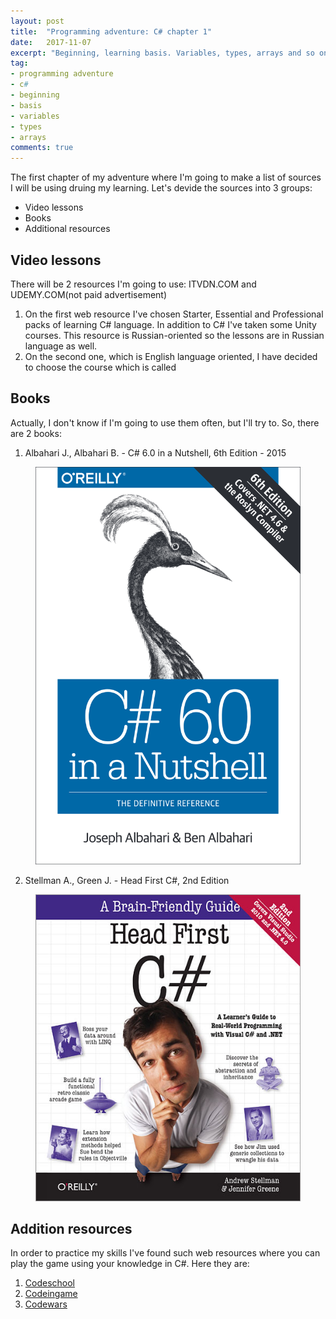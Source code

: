 ```yaml
---
layout: post
title:  "Programming adventure: C# chapter 1"
date:   2017-11-07
excerpt: "Beginning, learning basis. Variables, types, arrays and so on"
tag:
- programming adventure
- c#
- beginning 
- basis
- variables
- types
- arrays
comments: true
---
```


The first chapter of my adventure where I'm going to make a list of sources I will be using druing my learning.
Let's devide the sources into 3 groups:
* Video lessons
* Books
* Additional resources

## Video lessons

There will be 2 resources I'm going to use: ITVDN.COM and UDEMY.COM(not paid advertisement)
1. On the first web resource I've chosen Starter, Essential and Professional packs of learning C# language. In addition to C# I've taken some Unity courses. This resource is Russian-oriented so the lessons are in Russian language as well.
2. On the second one, which is English language oriented, I have decided to choose the course which is called

## Books

Actually, I don't know if I'm going to use them often, but I'll try to.
So, there are 2 books:
1. Albahari J., Albahari B. - C# 6.0 in a Nutshell, 6th Edition - 2015

<figure>
	<a href="https://www.google.com.ua/search?q=Albahari+J.%2C+Albahari+B.+-+C%23+6.0+in+a+Nutshell%2C+6th+Edition+-+2015&rlz=1C1CHZL_ruUA749UA749&oq=Albahari+J.%2C+Albahari+B.+-+C%23+6.0+in+a+Nutshell%2C+6th+Edition+-+2015&aqs=chrome..69i57.495j0j7&sourceid=chrome&ie=UTF-8"><img src="../assets/img/inanutshell.png"></a>

</figure>

2. Stellman A., Green J. - Head First C#, 2nd Edition

<figure>
	<a href="https://www.google.com.ua/search?q=Stellman+A.%2C+Green+J.+-+Head+First+C%23%2C+2nd+Edition&rlz=1C1CHZL_ruUA749UA749&oq=Stellman+A.%2C+Green+J.+-+Head+First+C%23%2C+2nd+Edition&aqs=chrome..69i57.289j0j9&sourceid=chrome&ie=UTF-8"><img src="../assets/img/headfirst.png"></a>
	
</figure>

## Addition resources

In order to practice my skills I've found such web resources where you can play the game using your knowledge in C#.
Here they are: 
1. <a href="https://www.codeschool.com/learn/net">Codeschool</a>
2. <a href="https://www.codingame.com/start">Codeingame</a>
3. <a href="https://www.codewars.com/">Codewars</a>